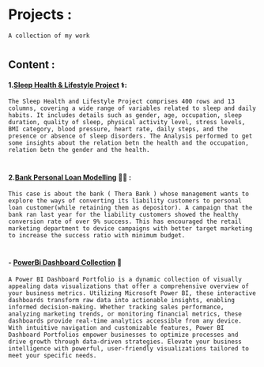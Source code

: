 # Projects :
`A collection of my work`
#
## Content :
#### 1.[Sleep Health & Lifestyle Project](https://github.com/shubhamkadam10009/Projects/tree/main/Sleep%20Health%20And%20Lifestyle) ⚕️: 
`
The Sleep Health and Lifestyle Project comprises 400 rows and 13 columns, covering a wide range of variables related to sleep and daily habits. It includes details such as gender, age, occupation, sleep duration, quality of sleep, physical activity level, stress levels, BMI category, blood pressure, heart rate, daily steps, and the presence or absence of sleep disorders.
The Analysis performed to get some insights about the relation betn the health and the occupation, relation betn the gender and the health.
`
#
#### 2.[Bank Personal Loan Modelling](https://github.com/shubhamkadam10009/Projects/tree/main/Bank%20Personal%20Loan%20Modelling) 💸🏦 :
`
This case is about the bank ( Thera Bank ) whose management wants to explore the ways of converting its liability customers to personal loan customer(while retaining them as depositor). A campaign that the bank ran last year for the liability customers showed the healthy conversion rate of over 9% success. This has encouraged the retail marketing department to device campaigns with better target marketing to increase the success ratio with minimum budget.
`
#
#### - [PowerBi Dashboard Collection](https://github.com/shubhamkadam10009/Projects/tree/main/PowerBi%20Dashboard%20Collection) 📑
`
A Power BI Dashboard Portfolio is a dynamic collection of visually appealing data visualizations that offer a comprehensive overview of your business metrics. Utilizing Microsoft Power BI, these interactive dashboards transform raw data into actionable insights, enabling informed decision-making. Whether tracking sales performance, analyzing marketing trends, or monitoring financial metrics, these dashboards provide real-time analytics accessible from any device. With intuitive navigation and customizable features, Power BI Dashboard Portfolios empower businesses to optimize processes and drive growth through data-driven strategies. Elevate your business intelligence with powerful, user-friendly visualizations tailored to meet your specific needs.
`

